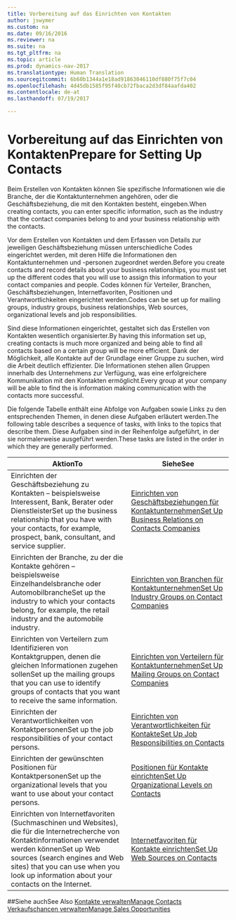 ```yaml
---
title: Vorbereitung auf das Einrichten von Kontakten
author: jswymer
ms.custom: na
ms.date: 09/16/2016
ms.reviewer: na
ms.suite: na
ms.tgt_pltfrm: na
ms.topic: article
ms.prod: dynamics-nav-2017
ms.translationtype: Human Translation
ms.sourcegitcommit: 6b60b1344a1e18ad91863046110df880f75f7c04
ms.openlocfilehash: 4d45db1585f95f40cb72fbaca2d3df84aafda402
ms.contentlocale: de-at
ms.lasthandoff: 07/19/2017

---
```

# <a name="prepare-for-setting-up-contacts"></a><span data-ttu-id="9a88d-102">Vorbereitung auf das Einrichten von Kontakten</span><span class="sxs-lookup"><span data-stu-id="9a88d-102">Prepare for Setting Up Contacts</span></span>
<span data-ttu-id="9a88d-103">Beim Erstellen von Kontakten können Sie spezifische Informationen wie die Branche, der die Kontaktunternehmen angehören, oder die Geschäftsbeziehung, die mit den Kontakten besteht, eingeben.</span><span class="sxs-lookup"><span data-stu-id="9a88d-103">When creating contacts, you can enter specific information, such as the industry that the contact companies belong to and your business relationship with the contacts.</span></span>

<span data-ttu-id="9a88d-104">Vor dem Erstellen von Kontakten und dem Erfassen von Details zur jeweiligen Geschäftsbeziehung müssen unterschiedliche Codes eingerichtet werden, mit deren Hilfe die Informationen den Kontaktunternehmen und -personen zugeordnet werden.</span><span class="sxs-lookup"><span data-stu-id="9a88d-104">Before you create contacts and record details about your business relationships, you must set up the different codes that you will use to assign this information to your contact companies and people.</span></span> <span data-ttu-id="9a88d-105">Codes können für Verteiler, Branchen, Geschäftsbeziehungen, Internetfavoriten, Positionen und Verantwortlichkeiten eingerichtet werden.</span><span class="sxs-lookup"><span data-stu-id="9a88d-105">Codes can be set up for mailing groups, industry groups, business relationships, Web sources, organizational levels and job responsibilities.</span></span>

<span data-ttu-id="9a88d-106">Sind diese Informationen eingerichtet, gestaltet sich das Erstellen von Kontakten wesentlich organisierter.</span><span class="sxs-lookup"><span data-stu-id="9a88d-106">By having this information set up, creating contacts is much more organized and being able to find all contacts based on a certain group will be more efficient.</span></span> <span data-ttu-id="9a88d-107">Dank der Möglichkeit, alle Kontakte auf der Grundlage einer Gruppe zu suchen, wird die Arbeit deutlich effizienter. Die Informationen stehen allen Gruppen innerhalb des Unternehmens zur Verfügung, was eine erfolgreichere Kommunikation mit den Kontakten ermöglicht.</span><span class="sxs-lookup"><span data-stu-id="9a88d-107">Every group at your company will be able to find the is information making communication with the contacts more successful.</span></span>

<span data-ttu-id="9a88d-108">Die folgende Tabelle enthält eine Abfolge von Aufgaben sowie Links zu den entsprechenden Themen, in denen diese Aufgaben erläutert werden.</span><span class="sxs-lookup"><span data-stu-id="9a88d-108">The following table describes a sequence of tasks, with links to the topics that describe them.</span></span> <span data-ttu-id="9a88d-109">Diese Aufgaben sind in der Reihenfolge aufgeführt, in der sie normalerweise ausgeführt werden.</span><span class="sxs-lookup"><span data-stu-id="9a88d-109">These tasks are listed in the order in which they are generally performed.</span></span>

|<span data-ttu-id="9a88d-110">Aktion</span><span class="sxs-lookup"><span data-stu-id="9a88d-110">To</span></span> |<span data-ttu-id="9a88d-111">Siehe</span><span class="sxs-lookup"><span data-stu-id="9a88d-111">See</span></span> |
|---|----|
|<span data-ttu-id="9a88d-112">Einrichten der Geschäftsbeziehung zu Kontakten – beispielsweise Interessent, Bank, Berater oder Dienstleister</span><span class="sxs-lookup"><span data-stu-id="9a88d-112">Set up the business relationship that you have with your contacts, for example, prospect, bank, consultant, and service supplier.</span></span>|[<span data-ttu-id="9a88d-113">Einrichten von Geschäftsbeziehungen für Kontaktunternehmen</span><span class="sxs-lookup"><span data-stu-id="9a88d-113">Set Up Business Relations on Contacts Companies</span></span>](marketing-business-relations.md)|
|<span data-ttu-id="9a88d-114">Einrichten der Branche, zu der die Kontakte gehören – beispielsweise Einzelhandelsbranche oder Automobilbranche</span><span class="sxs-lookup"><span data-stu-id="9a88d-114">Set up the industry to which your contacts belong, for example, the retail industry and the automobile industry.</span></span>|[<span data-ttu-id="9a88d-115">Einrichten von Branchen für Kontaktunternehmen</span><span class="sxs-lookup"><span data-stu-id="9a88d-115">Set Up Industry Groups on Contact Companies</span></span>](marketing-industry-groups.md)|
|<span data-ttu-id="9a88d-116">Einrichten von Verteilern zum Identifizieren von Kontaktgruppen, denen die gleichen Informationen zugehen sollen</span><span class="sxs-lookup"><span data-stu-id="9a88d-116">Set up the mailing groups that you can use to identify groups of contacts that you want to receive the same information.</span></span>|[<span data-ttu-id="9a88d-117">Einrichten von Verteilern für Kontaktunternehmen</span><span class="sxs-lookup"><span data-stu-id="9a88d-117">Set Up Mailing Groups on Contact Companies</span></span>](marketing-mailing-groups.md)|
|<span data-ttu-id="9a88d-118">Einrichten der Verantwortlichkeiten von Kontaktpersonen</span><span class="sxs-lookup"><span data-stu-id="9a88d-118">Set up the job responsibilities of your contact persons.</span></span>|[<span data-ttu-id="9a88d-119">Einrichten von Verantwortlichkeiten für Kontakte</span><span class="sxs-lookup"><span data-stu-id="9a88d-119">Set Up Job Responsibilities on Contacts</span></span>](marketing-job-responsibilities.md)|
|<span data-ttu-id="9a88d-120">Einrichten der gewünschten Positionen für Kontaktpersonen</span><span class="sxs-lookup"><span data-stu-id="9a88d-120">Set up the organizational levels that you want to use about your contact persons.</span></span>|[<span data-ttu-id="9a88d-121">Positionen für Kontakte einrichten</span><span class="sxs-lookup"><span data-stu-id="9a88d-121">Set Up Organizational Levels on Contacts</span></span>](marketing-organizational-levels.md)|
|<span data-ttu-id="9a88d-122">Einrichten von Internetfavoriten (Suchmaschinen und Websites), die für die Internetrecherche von Kontaktinformationen verwendet werden können</span><span class="sxs-lookup"><span data-stu-id="9a88d-122">Set up Web sources (search engines and Web sites) that you can use when you look up information about your contacts on the Internet.</span></span>|[<span data-ttu-id="9a88d-123">Internetfavoriten für Kontakte einrichten</span><span class="sxs-lookup"><span data-stu-id="9a88d-123">Set Up Web Sources on Contacts</span></span>](marketing-web-sources.md)|

##<a name="see-also"></a><span data-ttu-id="9a88d-124">Siehe auch</span><span class="sxs-lookup"><span data-stu-id="9a88d-124">See Also</span></span>
[<span data-ttu-id="9a88d-125">Kontakte verwalten</span><span class="sxs-lookup"><span data-stu-id="9a88d-125">Manage Contacts</span></span>](marketing-contacts.md)  
[<span data-ttu-id="9a88d-126">Verkaufschancen verwalten</span><span class="sxs-lookup"><span data-stu-id="9a88d-126">Manage Sales Opportunities</span></span>](marketing-manage-sales-opportunities.md)

